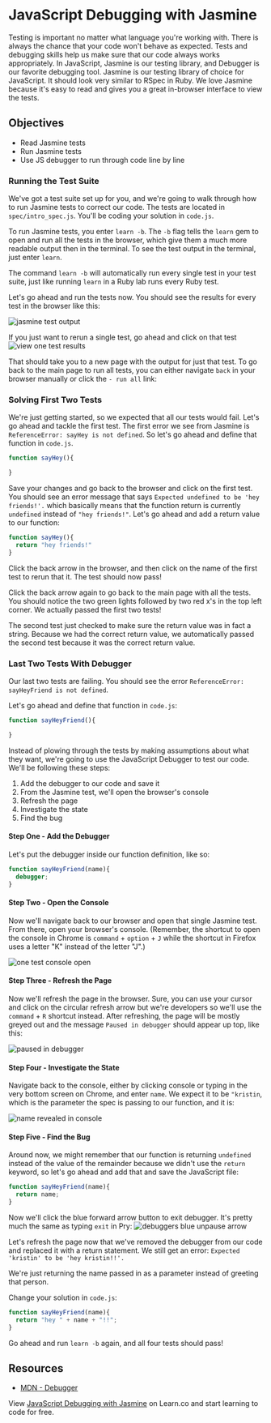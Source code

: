 # JavaScript Debugging with Jasmine

Testing is important no matter what language you're working with. There is always the chance that your code won't behave as expected. Tests and debugging skills help us make sure that our code always works appropriately. In JavaScript, Jasmine is our testing library, and Debugger is our favorite debugging tool. Jasmine is our testing library of choice for JavaScript. It should look very similar to RSpec in Ruby. We love Jasmine because it's easy to read and gives you a great in-browser interface to view the tests.

## Objectives

+ Read Jasmine tests
+ Run Jasmine tests
+ Use JS debugger to run through code line by line


### Running the Test Suite
We've got a test suite set up for you, and we're going to walk through how to run Jasmine tests to correct our code. The tests are located in `spec/intro_spec.js`. You'll be coding your solution in `code.js`.

To run Jasmine tests, you enter `learn -b`. The `-b` flag tells the `learn` gem to open and run all the tests in the browser, which give them a much more readable output then in the terminal. To see the test output in the terminal, just enter `learn`.

The command `learn -b` will automatically run every single test in your test suite, just like running `learn` in a Ruby lab runs every Ruby test.

Let's go ahead and run the tests now. You should see the results for every test in the browser like this:

![jasmine test output](https://s3.amazonaws.com/learn-verified/jasmine-tests.png)

If you just want to rerun a single test, go ahead and click on that test
![view one test results](https://s3.amazonaws.com/learn-verified/jasmine-one-test.png)

That should take you to a new page with the output for just that test. To go back to the main page to run all tests, you can either navigate `back` in your browser manually or click the `- run all` link:

### Solving First Two Tests


We're just getting started, so we expected that all our tests would fail. Let's go ahead and tackle the first test. The first error we see from Jasmine is `ReferenceError: sayHey is not defined`. So let's go ahead and define that function in `code.js`.

```js
function sayHey(){

}
```
Save your changes and go back to the browser and click on the first test. You should see an error message that says `Expected undefined to be 'hey friends!'.` which basically means that the function return is currently `undefined` instead of `"hey friends!"`. Let's go ahead and add a return value to our function:

```js
function sayHey(){
  return "hey friends!"
}
```

Click the back arrow in the browser, and then click on the name of the first test to rerun that it. The test should now pass!

Click the back arrow again to go back to the main page with all the tests. You should notice the two green lights followed by two red x's in the top left corner. We actually passed the first two tests!

The second test just checked to make sure the return value was in fact a string. Because we had the correct return value, we automatically passed the second test because it was the correct return value.

### Last Two Tests With Debugger

Our last two tests are failing. You should see the error `ReferenceError: sayHeyFriend is not defined`.

Let's go ahead and define that function in `code.js`:

```js
function sayHeyFriend(){

}
```

Instead of plowing through the tests by making assumptions about what they want, we're going to use the JavaScript Debugger to test our code. We'll be following these steps:


1. Add the debugger to our code and save it
2. From the Jasmine test, we'll open the browser's console
3. Refresh the page
4. Investigate the state
5. Find the bug

#### Step One - Add the Debugger

Let's put the debugger inside our function definition, like so:

```javascript
function sayHeyFriend(name){
  debugger;
}
```

#### Step Two - Open the Console

Now we'll navigate back to our browser and open that single Jasmine test. From there, open your browser's console. (Remember, the shortcut to open the console in Chrome is `command` + `option` + `J` while the shortcut in Firefox uses a letter "K" instead of the letter "J".)

![one test console open](https://s3.amazonaws.com/learn-verified/debugger.png)

#### Step Three - Refresh the Page

Now we'll refresh the page in the browser. Sure, you can use your cursor and click on the circular refresh arrow but we're developers so we'll use the `command` + `R` shortcut instead. After refreshing, the page will be mostly greyed out and the message `Paused in debugger` should appear up top, like this:

![paused in debugger](https://s3.amazonaws.com/learn-verified/debugged-paused.png)

#### Step Four - Investigate the State

Navigate back to the console, either by clicking console or typing in the very bottom screen on Chrome, and enter `name`. We expect it to be `"kristin`, which is the parameter the spec is passing to our function, and it is:

![name revealed in console](https://s3.amazonaws.com/learn-verified/name-variable-debugger.png)

#### Step Five - Find the Bug

Around now, we might remember that our function is returning `undefined` instead of the value of the remainder because we didn't use the `return` keyword, so let's go ahead and add that and save the JavaScript file:

```javascript
function sayHeyFriend(name){
  return name;
}
```

Now we'll click the blue forward arrow button to exit debugger. It's pretty much the same as typing `exit` in Pry: ![debuggers blue unpause arrow](http://web-dev-readme-photos.s3.amazonaws.com/js/jasmine-and-debugging/blue-arrow.png)

Let's refresh the page now that we've removed the debugger from our code and replaced it with a return statement. We still get an error: `Expected 'kristin' to be 'hey kristin!!'.`

We're just returning the name passed in as a parameter instead of greeting that person.

Change your solution in `code.js`:

```js
function sayHeyFriend(name){
  return "hey " + name + "!!";
}
```

Go ahead and run `learn -b` again, and all four tests should pass!


## Resources

* [MDN - Debugger](https://developer.mozilla.org/en-US/docs/Web/JavaScript/Reference/Statements/debugger)

<p data-visibility='hidden'>View <a href='https://learn.co/lessons/intro-to-debugging.js' title='JavaScript Debugging with Jasmine'>JavaScript Debugging with Jasmine</a> on Learn.co and start learning to code for free.</p>
